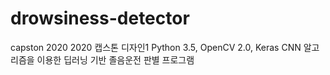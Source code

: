 # drowsiness-detector
capston 2020
2020 캡스톤 디자인1
Python 3.5, OpenCV 2.0, Keras
CNN 알고리즘을 이용한 딥러닝 기반 졸음운전 판별 프로그램
